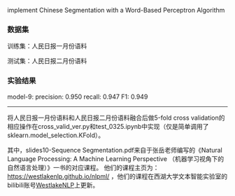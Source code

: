 implement  Chinese Segmentation with a Word-Based Perceptron Algorithm

### 数据集

训练集：人民日报一月份语料

测试集：人民日报二月份语料

### 实验结果

model-9:
precision: 0.950
recall: 0.947
F1: 0.949

---------------------------------------------------------------------------------------
将人民日报一月份语料和人民日报二月份语料融合后做5-fold cross validation的相应操作在cross_valid_ver.py和test_0325.ipynb中实现（仅是简单调用了sklearn.model_selection.KFold）。

其中，slides10-Sequence Segmentation.pdf来自于张岳老师编写的《Natural Language Processing: A Machine Learning Perspective （机器学习视角下的自然语言处理）》一书的对应课程。
他们的课程主页为：https://westlakenlp.github.io/nlpml/ ，他们的课程在西湖大学文本智能实验室的bilibili账号[WestlakeNLP](https://space.bilibili.com/639900532)上更新。
